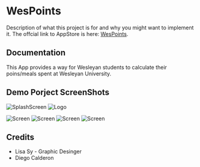 # WesPoints

Description of what this project is for and why you might want to implement it. 
The offcial link to AppStore is here: [WesPoints](https://itunes.apple.com/us/app/wespoint/id495530880?mt=8).

Documentation
-------------
This App provides a way for Wesleyan students to calculate their poins/meals spent at Wesleyan University.


Demo Porject ScreenShots
--------


![SplashScreen](https://github.com/Neil-Ni/WesPoints/blob/master/wespoints_loading_page.png)
![Logo](https://github.com/Neil-Ni/WesPoints/blob/master/WesPoints_512x512.png)


![Screen](/1.1/IMG_20.png)
![Screen](/1.1/IMG_21.png)
![Screen](/1.1/IMG_28.png)
![Screen](/1.1/IMG_29.png)


Credits
-----------

* Lisa Sy - Graphic Desinger
* Diego Calderon  
